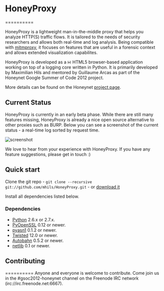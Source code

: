 # HoneyProxy
==========

HoneyProxy is a lightweight man-in-the-middle proxy that helps you analyze HTTP(S) traffic flows. It is tailored to the needs of 
security researchers and allows both real-time and log analysis. Being compatible with [mitmproxy](http://mitmproxy.org/), it focuses on features
that are useful in a forensic context and allows extended visualization capabilites.

HoneyProxy is developed as a <img src="http://www.w3.org/html/logo/downloads/HTML5_Badge.svg" alt="HTML5" height=12> 
HTML5 browser-based application working on top of a logging core written in Python. 
It is primarily developed by Maximilian Hils and mentored by Guillaume Arcas as part of the Honeynet Google Summer of Code 2012 project.

More details can be found on the Honeynet [project page](https://honeynet.org/gsoc/slot10).

## Current Status

HoneyProxy is currently in an early beta phase. While there are still many features missing, HoneyProxy is already a nice open source alternative to other proxies such as BURP. Below you can see a screenshot of the current status - a real-time log sorted by request time.

![screenshot](http://maximilianhils.com/upload/2012-07/05-0222-3E4hbjZtObwEGtx.png)

We love to hear from your experience with HoneyProxy. If you have any feature suggestions, please get in touch :)

## Quick start

Clone the git repo - `git clone --recursive git://github.com/mhils/HoneyProxy.git` - or [download it](https://github.com/mhils/HoneyProxy/zipball/master)

Install all dependencies listed below.

### Dependencies
* [Python](http://www.python.org) 2.6.x or 2.7.x.
* [PyOpenSSL](http://pypi.python.org/pypi/pyOpenSSL) 0.12 or newer.
* [pyasn1](http://pypi.python.org/pypi/pyasn1) 0.1.2 or newer.
* [Twisted](http://twistedmatrix.com/) 12.0 or newer.
* [Autobahn](http://pypi.python.org/pypi/autobahn) 0.5.2 or newer.
* [netlib](http://pypi.python.org/pypi/netlib) 0.1 or newer.

## Contributing
==========
Anyone and everyone is welcome to contribute.
Come join us in the #gsoc2012-honeynet channel on the Freenode IRC network
(irc://irc.freenode.net:6667).